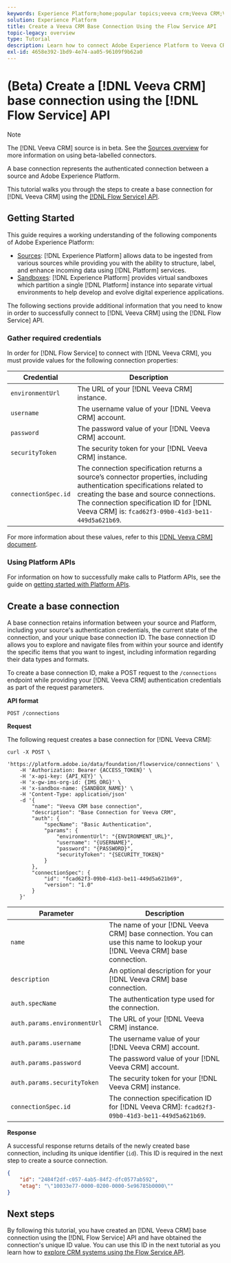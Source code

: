 ```yaml
---
keywords: Experience Platform;home;popular topics;veeva crm;Veeva CRM;Veeva;
solution: Experience Platform
title: Create a Veeva CRM Base Connection Using the Flow Service API
topic-legacy: overview
type: Tutorial
description: Learn how to connect Adobe Experience Platform to Veeva CRM using the Flow Service API.
exl-id: 4658e392-1bd9-4e74-aa05-96109f9b62a0
---
```

# (Beta) Create a [!DNL Veeva CRM] base connection using the [!DNL Flow Service] API

>[!NOTE]
>
>The [!DNL Veeva CRM] source is in beta. See the [Sources overview](../../../../home.md#terms-and-conditions) for more information on using beta-labelled connectors.

A base connection represents the authenticated connection between a source and Adobe Experience Platform.

This tutorial walks you through the steps to create a base connection for [!DNL Veeva CRM] using the [[!DNL Flow Service] API](https://www.adobe.io/experience-platform-apis/references/flow-service/).

## Getting Started

This guide requires a working understanding of the following components of Adobe Experience Platform:

* [Sources](../../../../home.md): [!DNL Experience Platform] allows data to be ingested from various sources while providing you with the ability to structure, label, and enhance incoming data using [!DNL Platform] services.
* [Sandboxes](../../../../../sandboxes/home.md): [!DNL Experience Platform] provides virtual sandboxes which partition a single [!DNL Platform] instance into separate virtual environments to help develop and evolve digital experience applications.

The following sections provide additional information that you need to know in order to successfully connect to [!DNL Veeva CRM] using the [!DNL Flow Service] API.

### Gather required credentials

In order for [!DNL Flow Service] to connect with [!DNL Veeva CRM], you must provide values for the following connection properties:

| Credential | Description |
| ---------- | ----------- |
| `environmentUrl` | The URL of your [!DNL Veeva CRM] instance. |
| `username` | The username value of your [!DNL Veeva CRM] account. |
| `password` | The password value of your [!DNL Veeva CRM] account. |
| `securityToken` | The security token for your [!DNL Veeva CRM] instance. |
| `connectionSpec.id` | The connection specification returns a source’s connector properties, including authentication specifications related to creating the base and source connections. The connection specification ID for [!DNL Veeva CRM] is: `fcad62f3-09b0-41d3-be11-449d5a621b69`. |

For more information about these values, refer to this [[!DNL Veeva CRM] document](https://developer.veevacrm.com/api/#order-management-rest-api).

### Using Platform APIs

For information on how to successfully make calls to Platform APIs, see the guide on [getting started with Platform APIs](../../../../../landing/api-guide.md).

## Create a base connection

A base connection retains information between your source and Platform, including your source's authentication credentials, the current state of the connection, and your unique base connection ID. The base connection ID allows you to explore and navigate files from within your source and identify the specific items that you want to ingest, including information regarding their data types and formats.

To create a base connection ID, make a POST request to the `/connections` endpoint while providing your [!DNL Veeva CRM] authentication credentials as part of the request parameters.

**API format**

```https
POST /connections
```

**Request**

The following request creates a base connection for [!DNL Veeva CRM]:

```shell
curl -X POST \
    'https://platform.adobe.io/data/foundation/flowservice/connections' \
    -H 'Authorization: Bearer {ACCESS_TOKEN}' \
    -H 'x-api-key: {API_KEY}' \
    -H 'x-gw-ims-org-id: {IMS_ORG}' \
    -H 'x-sandbox-name: {SANDBOX_NAME}' \
    -H 'Content-Type: application/json'
    -d '{
        "name": "Veeva CRM base connection",
        "description": "Base Connection for Veeva CRM",
        "auth": {
            "specName": "Basic Authentication",
            "params": {
                "environmentUrl": "{ENVIRONMENT_URL}",
                "username": "{USERNAME}",
                "password": "{PASSWORD}",
                "securityToken": "{SECURITY_TOKEN}"
            }
        },
        "connectionSpec": {
            "id": "fcad62f3-09b0-41d3-be11-449d5a621b69",
            "version": "1.0"
        }
    }'
```

| Parameter | Description |
| --- | --- |
| `name` | The name of your [!DNL Veeva CRM] base connection. You can use this name to lookup your [!DNL Veeva CRM] base connection. |
| `description` | An optional description for your [!DNL Veeva CRM] base connection. |
| `auth.specName` | The authentication type used for the connection. |
| `auth.params.environmentUrl` | The URL of your [!DNL Veeva CRM] instance. |
| `auth.params.username` | The username value of your [!DNL Veeva CRM] account. |
| `auth.params.password` | The password value of your [!DNL Veeva CRM] account. |
| `auth.params.securityToken` | The security token for your [!DNL Veeva CRM] instance. |
| `connectionSpec.id` | The connection specification ID for [!DNL Veeva CRM]: `fcad62f3-09b0-41d3-be11-449d5a621b69`. |

**Response**

A successful response returns details of the newly created base connection, including its unique identifier (`id`). This ID is required in the next step to create a source connection.

```json
{
    "id": "2484f2df-c057-4ab5-84f2-dfc0577ab592",
    "etag": "\"10033e77-0000-0200-0000-5e96785b0000\""
}
```

## Next steps

By following this tutorial, you have created an [!DNL Veeva CRM] base connection using the [!DNL Flow Service] API and have obtained the connection's unique ID value. You can use this ID in the next tutorial as you learn how to [explore CRM systems using the Flow Service API](../../explore/crm.md).
